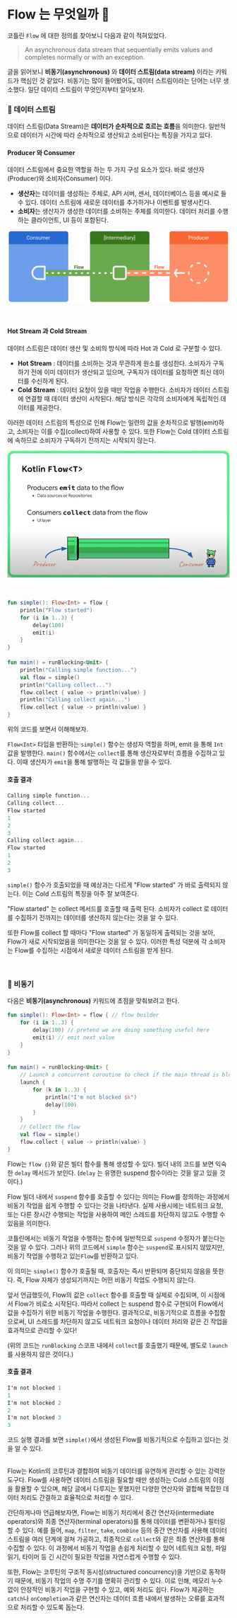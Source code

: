 # Flow 는 무엇일까 👀

코틀린 `Flow` 에 대한 정의를 찾아보니 다음과 같이 적혀있었다.

> An asynchronous data stream that sequentially emits values and completes normally or with an exception.
>

글을 읽어보니 **비동기(asynchronous)** 와  **데이터 스트림(data stream)** 이라는 키워드가 핵심인 것 같았다. 비동기는 많이 들어봤어도, 데이터 스트림이라는 단어는 너무 생소했다. 일단 데이터 스트림이 무엇인지부터 알아보자.

### 📌 데이터 스트림

데이터 스트림(Data Stream)은 **데이터가 순차적으로 흐르는 흐름**을 의미한다. 일반적으로 데이터가 시간에 따라 순차적으로 생산되고 소비된다는 특징을 가지고 있다.


#### Producer 와 Consumer

데이터 스트림에서 중요한 역할을 하는 두 가지 구성 요소가 있다. 바로 생산자(Producer)와 소비자(Consumer) 이다.

- **생산자**는 데이터를 생성하는 주체로, API 서버, 센서, 데이터베이스 등을 예시로 들 수 있다. 데이터 스트림에 새로운 데이터를 추가하거나 이벤트를 발생시킨다.
- **소비자**는 생산자가 생성한 데이터를 소비하는 주체를 의미한다. 데이터 처리를 수행하는 클라이언트, UI 등이 포함된다.

![image2.png](img%2Fimage2.png)

<br>

#### Hot Stream 과 Cold Stream

데이터 스트림은 데이터 생산 및 소비의 방식에 따라 Hot 과 Cold 로 구분할 수 있다.

- **Hot Stream** : 데이터를 소비하는 것과 무관하게 원소를 생성한다. 소비자가 구독하기 전에 이미 데이터가 생산되고 있으며, 구독자가 데이터를 요청하면 최신 데이터를 수신하게 된다.
- **Cold Stream** : 데이터 요청이 있을 때만 작업을 수행한다. 소비자가 데이터 스트림에 연결할 때 데이터 생산이 시작된다. 해당 방식은 각각의 소비자에게 독립적인 데이터를 제공한다.

이러한 데이터 스트림의 특성으로 인해 Flow는 일련의 값을 순차적으로 발행(emit)하고, 소비자는 이를 수집(collect)하여 사용할 수 있다. 또한 Flow는 Cold 데이터 스트림에 속하므로 소비자가 구독하기 전까지는 시작되지 않는다.

![image1.webp](img%2Fimage1.webp)


<br>

```kotlin
fun simple(): Flow<Int> = flow { 
    println("Flow started")
    for (i in 1..3) {
        delay(100)
        emit(i)
    }
}

fun main() = runBlocking<Unit> {
    println("Calling simple function...")
    val flow = simple()
    println("Calling collect...")
    flow.collect { value -> println(value) } 
    println("Calling collect again...")
    flow.collect { value -> println(value) } 
}
```

위의 코드를 보면서 이해해보자.

`Flow<Int>` 타입을 반환하는 `simple()` 함수는 생성자 역할을 하며, emit 을 통해 `Int` 값을 발행한다.  `main()` 함수에서는 `collect`를 통해 생산자로부터 흐름을 수집하고 있다. 이때 생산자가 `emit`을 통해 발행하는 각 값들을 받을 수 있다.


#### 호출 결과
```kotlin
Calling simple function...
Calling collect...
Flow started
1
2
3
Calling collect again...
Flow started
1
2
3
```

`simple()` 함수가 호출되었을 때 예상과는 다르게  "Flow started" 가 바로 출력되지 않는다. 이는 Cold 스트림의 특징을 아주 잘 보여준다. 

"Flow started" 는 collect 메서드를 호출할 때 출력 된다. 소비자가 collect 로 데이터를 수집하기 전까지는 데이터를 생산하지 않는다는 것을 알 수 있다.

또한 Flow를  collect 할 때마다 "Flow started" 가 동일하게 출력되는 것을 보아, Flow가 새로 시작되었음을 의미한다는 것을 알 수 있다. 이러한 특성 덕분에 각 소비자는 Flow를 수집하는 시점에서 새로운 데이터 스트림을 받게 된다.

<br>

### 📌 비동기

다음은 **비동기(asynchronous)** 키워드에 초점을 맞춰보려고 한다.

```kotlin
fun simple(): Flow<Int> = flow { // flow builder
    for (i in 1..3) {
        delay(100) // pretend we are doing something useful here
        emit(i) // emit next value
    }
}

fun main() = runBlocking<Unit> {
    // Launch a concurrent coroutine to check if the main thread is blocked
    launch {
        for (k in 1..3) {
            println("I'm not blocked $k")
            delay(100)
        }
    }
    // Collect the flow
    val flow = simple()
    flow.collect { value -> println(value) } 
}
```

Flow는 `flow {}`와 같은 빌더 함수를 통해 생성할 수 있다. 빌더 내의 코드를 보면 익숙한 `delay` 메서드가 보인다. (`delay` 는 유명한 suspend 함수이라는 것을 알고 있을 것이다.)

Flow 빌더 내에서 `suspend` 함수를 호출할 수 있다는 의미는 Flow를 정의하는 과정에서 비동기 작업을 쉽게 수행할 수 있다는 것을 나타낸다.  실제 사용시에는 네트워크 요청, 또는 다른 장시간 수행되는 작업을 사용하여 메인 스레드를 차단하지 않고도 수행할 수 있음을 의미한다.

코틀린에서는 비동기 작업을 수행하는 함수에 일반적으로 `suspend` 수정자가 붙는다는 것을 알 수 있다. 그러나 위의 코드에서 `simple` 함수는 `suspend`로 표시되지 않았지만, 비동기 작업을 수행하고 있는`Flow`를 반환하고 있다.

이 의미는 `simple()` 함수가 호출될 때, 호출자는 즉시 반환되며 중단되지 않음을 뜻한다. 즉, Flow 자체가 생성되기까지는 어떤 비동기 작업도 수행되지 않는다.

앞서 언급했듯이, Flow의 값은 `collect` 함수를 호출할 때 실제로 수집되며, 이 시점에서 Flow가 비로소 시작된다. 따라서 collect 는 suspend 함수로 구현되어 Flow에서 값을 수집하기 위한 비동기 작업을 수행한다. 결과적으로, 비동기적으로 흐름을 수집함으로써, UI 스레드를 차단하지 않고도 네트워크 요청이나 데이터 처리와 같은 긴 작업을 효과적으로 관리할 수 있다!

(위의 코드는 `runBlocking` 스코프 내에서 `collect`를 호출했기 때문에, 별도로 `launch`를 사용하지 않은 것이다.)

#### 호출 결과

```kotlin
I'm not blocked 1
1
I'm not blocked 2
2
I'm not blocked 3
3
```

코드 실행 결과를 보면 `simple()`에서 생성된 Flow를 비동기적으로 수집하고 있다는 것을 알 수 있다.

<br>
Flow는 Kotlin의 코루틴과 결합하여 비동기 데이터를 유연하게 관리할 수 있는 강력한 도구다. 
Flow를 사용하면 데이터 스트림을 필요할 때만 생성하는 Cold 스트림의 이점을 활용할 수 있으며, 해당 글에서 다루지는 못했지만 다양한 연산자와 결합해 복잡한 데이터 처리도 간결하고 효율적으로 처리할 수 있다.

간단하게나마 언급해보자면, Flow는 비동기 처리에서 중간 연산자(intermediate operators)와 최종 연산자(terminal operators)를 통해 데이터를 변환하거나 필터링할 수 있다. 
예를 들어, `map`, `filter`, `take`, `combine` 등의 중간 연산자를 사용해 데이터 스트림을 여러 단계에 걸쳐 가공하고, 최종적으로 `collect`와 같은 최종 연산자를 통해 수집할 수 있다. 
이 과정에서 비동기 작업을 손쉽게 처리할 수 있어 네트워크 요청, 파일 읽기, 타이머 등 긴 시간이 필요한 작업을 자연스럽게 수행할 수 있다.

또한, Flow는 코루틴의 구조적 동시성(structured concurrency)을 기반으로 동작하기 때문에, 비동기 작업의 수명 주기를 명확히 관리할 수 있다. 
이로 인해, 메모리 누수 없이 안정적인 비동기 작업을 구현할 수 있고, 예외 처리도 쉽다. 
Flow가 제공하는 `catch`나 `onCompletion`과 같은 연산자는 데이터 흐름 내에서 발생하는 오류를 효과적으로 처리할 수 있도록 돕는다.

